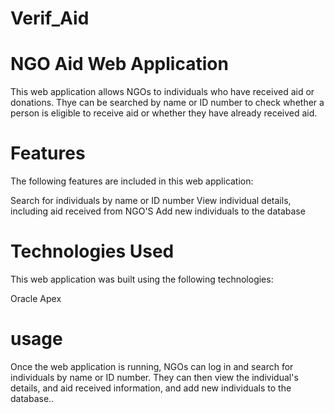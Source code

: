 # Verif_Aid
# NGO Aid Web Application

This web application allows NGOs to individuals who have received aid or donations. Thye can be searched by name or ID number to check whether a person is eligible to receive aid or whether they have already received aid.

# Features
The following features are included in this web application:

Search for individuals by name or ID number
View individual details, including aid received from NGO'S
Add new individuals to the database

# Technologies Used
This web application was built using the following technologies:

Oracle Apex

# usage
Once the web application is running, NGOs can log in and search for individuals by name or ID number. They can then view the individual's details, and aid received information, and add new individuals to the database..
